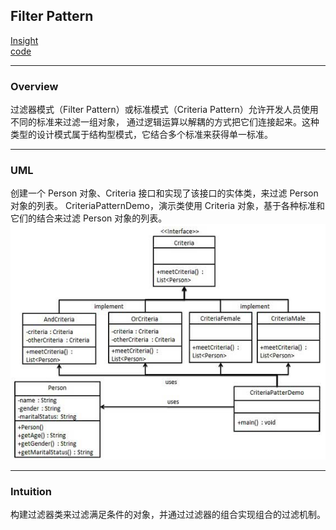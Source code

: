 ## Filter Pattern
[Insight](https://www.runoob.com/design-pattern/filter-pattern.html)  
[code](../../../Code/CS/DesignPatterns/FilterPattern.py)

---
### Overview  
过滤器模式（Filter Pattern）或标准模式（Criteria Pattern）允许开发人员使用不同的标准来过滤一组对象，
通过逻辑运算以解耦的方式把它们连接起来。这种类型的设计模式属于结构型模式，它结合多个标准来获得单一标准。

---
### UML  
创建一个 Person 对象、Criteria 接口和实现了该接口的实体类，来过滤 Person 对象的列表。
CriteriaPatternDemo，演示类使用 Criteria 对象，基于各种标准和它们的结合来过滤 Person 对象的列表。  
![](src/UML_0.png)  

---
### Intuition  
构建过滤器类来过滤满足条件的对象，并通过过滤器的组合实现组合的过滤机制。
